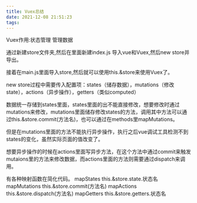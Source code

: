 ```yaml
---
title: Vuex总结
date: 2021-12-08 21:51:23
tags:
---
```

Vuex作用:状态管理 管理数据

通过新建store文件夹,然后在里面新建index.js 导入vue和Vuex,然后new store并导出。

接着在main.js里面导入store,然后就可以使用this.&store来使用Vuex了。

new store过程中需要传入配置项：states（储存数据），mutations（修改state），actions（异步操作），getters（类似computed）

数据统一存储到states里面，states里面的出不能直接修改，想要修改时通过mutations来修改，mutations里面储存修改states的方法，调用其中方法可以通过this.&store.commit(方法名)，也可以通过在methods里mapMutations。

但是在mutations里面的方法不能执行异步操作，执行之后vue调试工具检测不到states的变化，虽然实际页面的值改变了。

想要异步操作的时候在actions里面写异步方法，在这个方法中通过commit来触发mutaions里的方法来修改数据，而actions里面的方法则需要通过dispatch来调用。

有各种映射函数在简化代码。
mapStates this.&store.state.状态名
mapMutations this.&store.commit(方法名)
mapActions this.&store.dispatch(方法名)
mapGetters this.&store.getters.状态名



